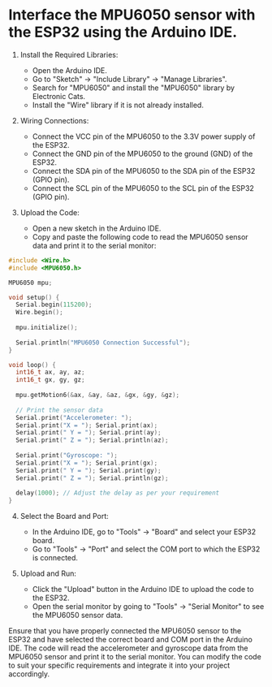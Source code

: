 # Interface the MPU6050 sensor with the ESP32 using the Arduino IDE.

1. Install the Required Libraries:
   - Open the Arduino IDE.
   - Go to "Sketch" -> "Include Library" -> "Manage Libraries".
   - Search for "MPU6050" and install the "MPU6050" library by Electronic Cats.
   - Install the "Wire" library if it is not already installed.

2. Wiring Connections:
   - Connect the VCC pin of the MPU6050 to the 3.3V power supply of the ESP32.
   - Connect the GND pin of the MPU6050 to the ground (GND) of the ESP32.
   - Connect the SDA pin of the MPU6050 to the SDA pin of the ESP32 (GPIO pin).
   - Connect the SCL pin of the MPU6050 to the SCL pin of the ESP32 (GPIO pin).

3. Upload the Code:
   - Open a new sketch in the Arduino IDE.
   - Copy and paste the following code to read the MPU6050 sensor data and print it to the serial monitor:

```cpp
#include <Wire.h>
#include <MPU6050.h>

MPU6050 mpu;

void setup() {
  Serial.begin(115200);
  Wire.begin();
  
  mpu.initialize();
  
  Serial.println("MPU6050 Connection Successful");
}

void loop() {
  int16_t ax, ay, az;
  int16_t gx, gy, gz;
  
  mpu.getMotion6(&ax, &ay, &az, &gx, &gy, &gz);
  
  // Print the sensor data
  Serial.print("Accelerometer: ");
  Serial.print("X = "); Serial.print(ax);
  Serial.print(" Y = "); Serial.print(ay);
  Serial.print(" Z = "); Serial.println(az);
  
  Serial.print("Gyroscope: ");
  Serial.print("X = "); Serial.print(gx);
  Serial.print(" Y = "); Serial.print(gy);
  Serial.print(" Z = "); Serial.println(gz);
  
  delay(1000); // Adjust the delay as per your requirement
}
```

4. Select the Board and Port:
   - In the Arduino IDE, go to "Tools" -> "Board" and select your ESP32 board.
   - Go to "Tools" -> "Port" and select the COM port to which the ESP32 is connected.

5. Upload and Run:
   - Click the "Upload" button in the Arduino IDE to upload the code to the ESP32.
   - Open the serial monitor by going to "Tools" -> "Serial Monitor" to see the MPU6050 sensor data.

Ensure that you have properly connected the MPU6050 sensor to the ESP32 and have selected the correct board and COM port in the Arduino IDE. The code will read the accelerometer and gyroscope data from the MPU6050 sensor and print it to the serial monitor. You can modify the code to suit your specific requirements and integrate it into your project accordingly.